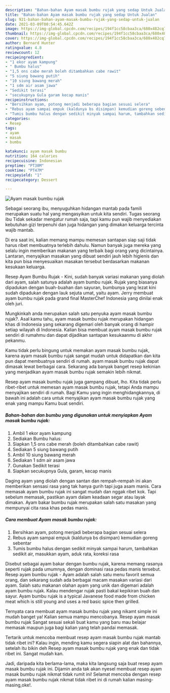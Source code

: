 ```yaml
---
description: "Bahan-bahan Ayam masak bumbu rujak yang sedap Untuk Jualan"
title: "Bahan-bahan Ayam masak bumbu rujak yang sedap Untuk Jualan"
slug: 921-bahan-bahan-ayam-masak-bumbu-rujak-yang-sedap-untuk-jualan
date: 2021-03-09T00:54:45.642Z
image: https://img-global.cpcdn.com/recipes/194f1cc58cbaa3ca/680x482cq70/ayam-masak-bumbu-rujak-foto-resep-utama.jpg
thumbnail: https://img-global.cpcdn.com/recipes/194f1cc58cbaa3ca/680x482cq70/ayam-masak-bumbu-rujak-foto-resep-utama.jpg
cover: https://img-global.cpcdn.com/recipes/194f1cc58cbaa3ca/680x482cq70/ayam-masak-bumbu-rujak-foto-resep-utama.jpg
author: Bernard Hunter
ratingvalue: 4.8
reviewcount: 12
recipeingredient:
- "1 ekor ayam kampung"
- " Bumbu halus"
- "1,5 ons cabe merah boleh ditambahkan cabe rawit"
- "5 siung bawang putih"
- "10 siung bawang merah"
- "1 sdm air asam jawa"
- "Sedikit terasi"
- "secukupnya Gula garam kecap manis"
recipeinstructions:
- "Bersihkan ayam, potong menjadi beberapa bagian sesuai selera"
- "Rebus ayam sampai empuk (kaldunya bs disimpan) kemudian goreng sebentar"
- "Tumis bumbu halus dengan sedikit minyak sampai harum, tambahkan sedikit air, masukkan ayam, aduk rata, koreksi rasa"
categories:
- Resep
tags:
- ayam
- masak
- bumbu

katakunci: ayam masak bumbu 
nutrition: 164 calories
recipecuisine: Indonesian
preptime: "PT30M"
cooktime: "PT47M"
recipeyield: "1"
recipecategory: Dessert

---
```



![Ayam masak bumbu rujak](https://img-global.cpcdn.com/recipes/194f1cc58cbaa3ca/680x482cq70/ayam-masak-bumbu-rujak-foto-resep-utama.jpg)

Sebagai seorang ibu, menyuguhkan hidangan mantab pada famili merupakan suatu hal yang mengasyikan untuk kita sendiri. Tugas seorang ibu Tidak sekadar mengatur rumah saja, tapi kamu pun wajib menyediakan kebutuhan gizi terpenuhi dan juga hidangan yang dimakan keluarga tercinta wajib mantab.

Di era  saat ini, kalian memang mampu memesan santapan siap saji tidak harus ribet membuatnya terlebih dahulu. Namun banyak juga mereka yang selalu ingin memberikan makanan yang terbaik bagi orang yang dicintainya. Lantaran, menyajikan masakan yang dibuat sendiri jauh lebih higienis dan kita pun bisa menyesuaikan masakan tersebut berdasarkan makanan kesukaan keluarga. 

Resep Ayam Bumbu Rujak - Kini, sudah banyak variasi makanan yang diolah dari ayam, salah satunya adalah ayam bumbu rujak. Rujak yang biasanya dipadukan dengan buah-buahan dan sayuran, bumbunya yang lezat kini sudah dipadukan dengan lauk sejuta umat, yaitu ayam. Jerry membuat ayam bumbu rujak pada grand final MasterChef Indonesia yang dinilai enak oleh juri.

Mungkinkah anda merupakan salah satu penyuka ayam masak bumbu rujak?. Asal kamu tahu, ayam masak bumbu rujak merupakan hidangan khas di Indonesia yang sekarang digemari oleh banyak orang di hampir setiap wilayah di Indonesia. Kalian bisa membuat ayam masak bumbu rujak sendiri di rumahmu dan dapat dijadikan santapan kesukaanmu di akhir pekanmu.

Kamu tidak perlu bingung untuk memakan ayam masak bumbu rujak, karena ayam masak bumbu rujak sangat mudah untuk didapatkan dan kita pun dapat membuatnya sendiri di rumah. ayam masak bumbu rujak dapat dimasak lewat berbagai cara. Sekarang ada banyak banget resep kekinian yang menjadikan ayam masak bumbu rujak semakin lebih nikmat.

Resep ayam masak bumbu rujak juga gampang dibuat, lho. Kita tidak perlu ribet-ribet untuk memesan ayam masak bumbu rujak, tetapi Anda mampu menyajikan sendiri di rumah. Bagi Kamu yang ingin menghidangkannya, di bawah ini adalah cara untuk menyajikan ayam masak bumbu rujak yang enak yang mampu Kamu buat sendiri.

<!--inarticleads1-->

##### Bahan-bahan dan bumbu yang digunakan untuk menyiapkan Ayam masak bumbu rujak:

1. Ambil 1 ekor ayam kampung
1. Sediakan  Bumbu halus:
1. Siapkan 1,5 ons cabe merah (boleh ditambahkan cabe rawit)
1. Sediakan 5 siung bawang putih
1. Ambil 10 siung bawang merah
1. Sediakan 1 sdm air asam jawa
1. Gunakan Sedikit terasi
1. Siapkan secukupnya Gula, garam, kecap manis


Daging ayam yang diolah dengan santan dan rempah-rempah ini akan memberikan sensasi rasa yang tak hanya gurih tapi juga asam manis. Cara memasak ayam bumbu rujak ini sangat mudah dan nggak ribet kok. Tapi sebelum memasak, pastikan ayam dalam keadaan segar atau layak dimakan. Ayam bakar bumbu rujak merupakan salah satu masakan yang mempunyai cita rasa khas pedas manis. 

<!--inarticleads2-->

##### Cara membuat Ayam masak bumbu rujak:

1. Bersihkan ayam, potong menjadi beberapa bagian sesuai selera
1. Rebus ayam sampai empuk (kaldunya bs disimpan) kemudian goreng sebentar
1. Tumis bumbu halus dengan sedikit minyak sampai harum, tambahkan sedikit air, masukkan ayam, aduk rata, koreksi rasa


Disebut sebagai ayam bakar dengan bumbu rujak, karena memang rasanya seperti rujak pada umumnya, dengan dominasi rasa pedas manis tersebut. Resep ayam bumbu rujak - Ayam adalah salah satu menu favorit semua orang, dan sekarang sudah ada berbagai macam masakan variasi dari ayam. Salah satu makanan olahan ayam yang unik dan digemari adalah ayam bumbu rujak. Kalau mendengar rujak pasti bakal kepikiran buah dan sayur. Ayam bumbu rujak is a typical Javanese food made from chicken meat which is still young and uses a red basic spice then grilled. 

Ternyata cara membuat ayam masak bumbu rujak yang nikamt simple ini mudah banget ya! Kalian semua mampu mencobanya. Resep ayam masak bumbu rujak Sangat sesuai sekali buat kamu yang baru mau belajar memasak maupun juga bagi kalian yang telah pandai memasak.

Tertarik untuk mencoba membuat resep ayam masak bumbu rujak mantab tidak ribet ini? Kalau ingin, mending kamu segera siapin alat dan bahannya, setelah itu bikin deh Resep ayam masak bumbu rujak yang enak dan tidak ribet ini. Sangat mudah kan. 

Jadi, daripada kita berlama-lama, maka kita langsung saja buat resep ayam masak bumbu rujak ini. Dijamin anda tak akan nyesel membuat resep ayam masak bumbu rujak nikmat tidak rumit ini! Selamat mencoba dengan resep ayam masak bumbu rujak nikmat tidak ribet ini di rumah kalian masing-masing,oke!.

